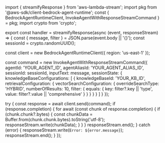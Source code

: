 import { streamifyResponse } from 'aws-lambda-stream';
import pkg from '@aws-sdk/client-bedrock-agent-runtime';
const { BedrockAgentRuntimeClient, InvokeAgentWithResponseStreamCommand } = pkg;
import crypto from 'crypto';

export const handler = streamifyResponse(async (event, responseStream) => {
  const { message, filter } = JSON.parse(event.body || '{}');
  const sessionId = crypto.randomUUID();

  const client = new BedrockAgentRuntimeClient({ region: 'us-east-1' });

  const command = new InvokeAgentWithResponseStreamCommand({
    agentId: 'YOUR_AGENT_ID',
    agentAliasId: 'YOUR_AGENT_ALIAS_ID',
    sessionId: sessionId,
    inputText: message,
    sessionState: {
      knowledgeBaseConfigurations: [
        {
          knowledgeBaseId: 'YOUR_KB_ID',
          retrievalConfiguration: {
            vectorSearchConfiguration: {
              overrideSearchType: 'HYBRID',
              numberOfResults: 10,
              filter: {
                equals: {
                  key: filter?.key || 'type',
                  value: filter?.value || 'comprehensive'
                }
              }
            }
          }
        }
      ]
    }
  });

  try {
    const response = await client.send(command);
    if (response.completion) {
      for await (const chunk of response.completion) {
        if (chunk.chunk?.bytes) {
          const chunkData = Buffer.from(chunk.chunk.bytes).toString('utf-8');
          responseStream.write(chunkData);
        }
      }
    }
    responseStream.end();
  } catch (error) {
    responseStream.write(`Error: ${error.message}`);
    responseStream.end();
  }
});
